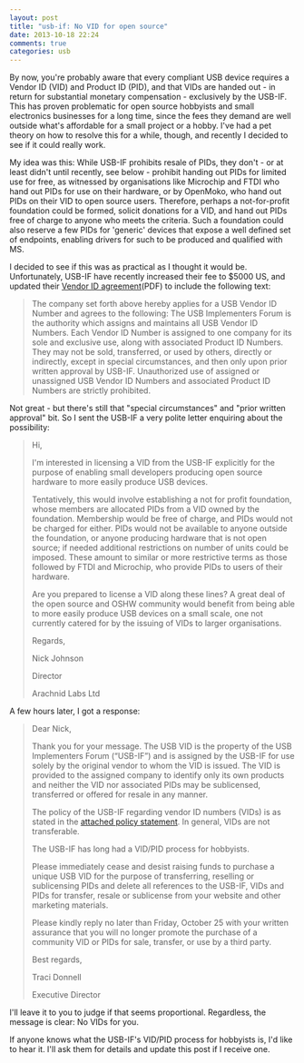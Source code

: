 ```yaml
---
layout: post
title: "usb-if: No VID for open source"
date: 2013-10-18 22:24
comments: true
categories: usb
---
```


By now, you're probably aware that every compliant USB device requires a Vendor ID (VID) and Product ID (PID), and that VIDs are handed out - in return for substantial monetary compensation - exclusively by the USB-IF. This has proven problematic for open source hobbyists and small electronics businesses for a long time, since the fees they demand are well outside what's affordable for a small project or a hobby. I've had a pet theory on how to resolve this for a while, though, and recently I decided to see if it could really work.

My idea was this: While USB-IF prohibits resale of PIDs, they don't - or at least didn't until recently, see below - prohibit handing out PIDs for limited use for free, as witnessed by organisations like Microchip and FTDI who hand out PIDs for use on their hardware, or by OpenMoko, who hand out PIDs on their VID to open source users. Therefore, perhaps a not-for-profit foundation could be formed, solicit donations for a VID, and hand out PIDs free of charge to anyone who meets the criteria. Such a foundation could also reserve a few PIDs for 'generic' devices that expose a well defined set of endpoints, enabling drivers for such to be produced and qualified with MS.

I decided to see if this was as practical as I thought it would be. Unfortunately, USB-IF have recently increased their fee to $5000 US, and updated their [Vendor ID agreement](http://www.usb.org/developers/vendor/VID_Only_Form_withCCAuth_010113.pdf)(PDF) to include the following text:

>    The company set forth above hereby applies for a USB Vendor ID Number and agrees to the following: The USB Implementers Forum is the authority which assigns and maintains all USB Vendor ID Numbers. Each Vendor ID Number is assigned to one company for its sole and exclusive use, along with associated Product ID Numbers. They may not be sold, transferred, or used by others, directly or indirectly, except in special circumstances, and then only upon prior written approval by USB-IF. Unauthorized use of assigned or unassigned USB Vendor ID Numbers and associated Product ID Numbers are strictly prohibited.

Not great - but there's still that "special circumstances" and "prior written approval" bit. So I sent the USB-IF a very polite letter enquiring about the possibility:

>    Hi,
>
>    I'm interested in licensing a VID from the USB-IF explicitly for the purpose of enabling small developers producing open source hardware to more easily produce USB devices.
>
>    Tentatively, this would involve establishing a not for profit foundation, whose members are allocated PIDs from a VID owned by the foundation. Membership would be free of charge, and PIDs would not be charged for either. PIDs would not be available to anyone outside the foundation, or anyone producing hardware that is not open source; if needed additional restrictions on number of units could be imposed. These amount to similar or more restrictive terms as those followed by FTDI and Microchip, who provide PIDs to users of their hardware.
>
>    Are you prepared to license a VID along these lines? A great deal of the open source and OSHW community would benefit from being able to more easily produce USB devices on a small scale, one not currently catered for by the issuing of VIDs to larger organisations.
>
>    Regards,
>
>    Nick Johnson
>
>    Director
>
>    Arachnid Labs Ltd

A few hours later, I got a response:

>    Dear Nick,
>     
>    Thank you for your message. The USB VID is the property of the USB Implementers Forum (“USB-IF”) and is assigned by the USB-IF for use solely by the original vendor to whom the VID is issued. The VID is provided to the assigned company to identify only its own products and neither the VID nor associated PIDs may be sublicensed, transferred or offered for resale in any manner.
>    
>    The policy of the USB-IF regarding vendor ID numbers (VIDs) is as stated in the [attached policy statement](/assets/VIDPIDPolicyv2.pdf). In general, VIDs are not transferable.
>   
>    The USB-IF has long had a VID/PID process for hobbyists.
>     
>    Please immediately cease and desist raising funds to purchase a unique USB VID for the purpose of transferring, reselling or sublicensing PIDs and delete all references to the USB-IF, VIDs and PIDs for transfer, resale or sublicense from your website and other marketing materials.
>     
>    Please kindly reply no later than Friday, October 25 with your written assurance that you will no longer promote the purchase of a community VID or PIDs for sale, transfer, or use by a third party.
>     
>    Best regards,
>
>    Traci Donnell
>
>    Executive Director

I'll leave it to you to judge if that seems proportional. Regardless, the message is clear: No VIDs for you.

If anyone knows what the USB-IF's VID/PID process for hobbyists is, I'd like to hear it. I'll ask them for details and update this post if I receive one.
